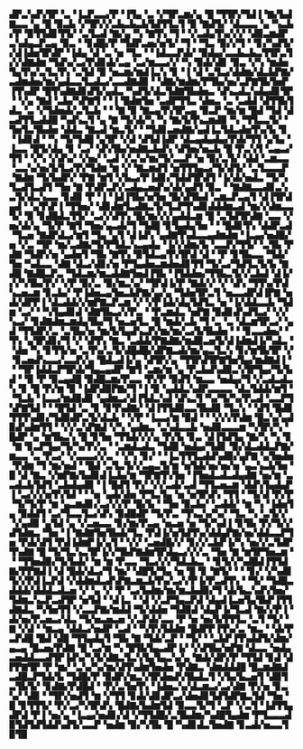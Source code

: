 ▟▛▃▚▟▚▜▛▝▃▝▐▃▛▃▃▞▛▝▐▜▄▝▃▝▞▜▛▃▆▞▄▝█▝▜▜▛▞▜▟▐▝▇▞▙▟▇▃▃▝▄▝█▝▉▃▙▝▞▜▛▞▞▃▙▃▙▃▙▜▟▜▜▃▜▝▉▝▇▟▜▞▝▟▃▃▃▝▄▝▚▃▙▞▛▝▉▜▜▟▊▜▜▞▝▃▜▃▟▝▇▞▄▝▚▝▇▜▚▝▜▝▝▞▃▟▄▜▚▞▞▞▝▟▉▃▆▟▛▃▚▟▄▃▛▃▄▝▉▃▝▝▊▟█▞▛▝▜▟▛▃▅▞▅▜▞▝▜▝▝▜▃▝▉▞▞▜▝▝▊▞▚▟▜▞▞▟▐▟▅▜▛▟▛▝▐▟▄▝▟▝▃▝▅▝▜▃▝▝▐▟▃▃▛▟▞▝▉▟▄▞▃▃▙▃▙▃▜▜▛▃▜▞▞▟▇▟▆▝▜▟▚▞▃▞▛▟▊▟▞▃▄▝▃▞▆▃▃▞▞▝▚▝▉▟▞▟▊▝▉▃▝▞▚▝▆▟▅▜▄▜▚▞▃▜▃▜▚▝▃▜▟▝▉▝▅▃▆▞▆▟▐▃▚▝▊▝▐▝▟▝▃▜▃▞▟▟▆▞▟▃▙▛▇▞▃▟▆▟▅▞▆▞▄▟▃▃▜▃▟▃▞▃▃▟▇▟▉▝▝▟▇▞▆▟▆▞▛▜▙▞▅▞▃▛▇▜▙▜▅▛▐▜▚▟▛▝█▜▚▟▇▟▊▟▜▞▄▟▃▝▚▟▜▞▟▃▜▟▇▜▙▟▅▃▝▟▚▃▟▃▚▟▄▟▊▜▛▝▝▞▄▝▇▟▝▃▙▞▚▛▇▜▝▝▐▝█▟▆▜▅▝▃▟▛▜▜▃▝▟▅▃▝▃▝▃▟▟▝▟▜▜▙▜▟▃▝▃▝▞▜▟▅▟▞▃▜▃▙▝▝▝▇▝▉▝▇▃▄▜▚▜▛▃▄▝▉▃▛▝▆▞▆▝█▟▝▜▟▝▟▃▟▜▜▃▟▟█▝▚▟▚▃▜▝▄▝▇▝▜▞▟▞▚▝▚▝▇▞▙▜▚▃▆▟▉▝▚▝▜▜▃▃▜▞▝▜▅▜▃▜▙▟▅▝▟▟▃▝▇▃▟▝▆▃▜▞▝▝▜▟▊▃▅▟▇▞▄▟▐▃▜▟▃▟▅▜▚▞▙▝▊▝▐▟▊▟▝▝▚▝▜▞▜▟█▝▄▜▛▝▞▟▝▟▜▟▐▟▛▝▟▃▄▟▄▟▄▞▛▟▞▜▜▝▄▜▄▝▐▃▃▝█▜▞▟▄▝▊▝▃▞▝▟▚▜▙▞▅▟▇▃▙▟▚▝▟▜▅▞▅▃▙▝█▝▛▃▚▜▝▃▄▃▞▜▜▝▝▞▚▝▞▟▚▞▝▞▅▞▝▃▟▝▞▃▚▞▆▞▜▞▃▃▛▝▅▝▉▞▃▜▞▝▟▟▝▃▆▃▃▝▃▃▚▞▅▞▙▜▃▞▛▞▜▟▆▝▆▝▞▝▇▃▆▟▜▝▅▜▜▜▄▃▞▜▞▟▜▞▝▃▜▃▃▃▛▝▇▟▆▝▜▞▙▟▛▞▝▛▇▝▆▜▝▞▙▃▞▛▐▟▊▞▜▟▟▜▛▟▜▝▐▞▟▞▅▟▃▝▜▞▚▜▃▟▜▃▟▜▝▜▅▝▇▝▛▟▛▃▛▞▃▟▄▃▅▟▚▞▟▞▄▟▜▝▉▃▝▝▇▟▇▃▃▟▊▃▚▃▜▞▟▃▚▃▃▝▊▟▉▝▛▝▐▝▐▟▐▜▙▞▅▜▅▝█▞▟▜▙▟▝▃▆▃▛▃▄▜▝▟▐▜▛▟▄▟▝▝▄▜▚▛▐▝▜▜▅▞▝▟▊▟▆▜▃▟▇▃▜▞▜▃▛▜▚▟▊▟▟▟▆▃▟▝▆▞▞▟▆▃▃▜▞▝▉▝▊▟█▟▃▜▜▞▝▃▞▞▟▜▚▝█▞▆▞▞▞▄▟▟▃▆▝█▝▃▜▟▜▛▟▇▝▃▃▝▞▅▞▟▞▄▝▜▞▛▝▇▜▝▜▅▞▄▃▟▞▜▝▜▟█▝▊▜▄▟▄▜▅▝▝▝█▟▊▜▚▝▟▟▛▃▟▝▜▃▅▝▇▟▛▟▃▞▆▜▝▜▄▝▄▜▝▟▐▟▚▝▄▟▇▜▚▟▃▃▄▟▆▟▆▝▐▃▄▞▅▟█▞▅▝▞▃▝▜▛▝▆▞▃▟▇▞▜▞▛▜▟▃▚▃▄▟▄▝▐▞▞▟▆▞▙▝▃▃▛▞▜▜▞▝▃▜▙▝▛▟▇▝▜▟▛▞▅▝▄▟▅▜▝▜▙▝▇▜▚▝▉▜▟▃▄▜▚▜▛▟▝▟▝▝▛▝▊▜▙▃▃▝▜▟▞▜▅▝▚▟▃▃▝▟▇▝▟▃▞▟▊▞▅▝▛▜▄▟▅▃▆▟▅▟▊▜▜▝▜▞▃▞▜▟▜▃▜▞▙▝▇▟█▝▇▟█▃▛▃▝▜▟▃▆▞▆▃▟▟▇▜▅▟▐▜▙▝▐▜▟▟▅▞▜▜▙▃▜▞▞▃▙▟▝▟▐▞▞▞▚▜▙▞▛▞▝▞▛▝▉▞▃▝▉▞▆▃▚▞▝▜▛▟▐▞▛▝▇▟▞▞▝▞▝▟▚▝▜▜▚▞▛▟▚▃▅▃▆▝▊▃▙▞▝▛▐▟▅▃▄▜▅▃▙▛▇▞▄▞▄▝▜▟▅▜▛▃▜▝▅▃▃▟▛▟▐▛▇▝▅▟▞▟▛▛▐▝▟▃▟▟▞▞▆▛▇▃▛▃▆▝▞▝▞▛▐▟▞▟▄▜▟▜▃▝▅▝▐▞▟▟▃▃▙▝▜▟▆▝▃▞▝▝▚▜▄▟▊▟▝▟▇▜▙▃▞▞▛▃▝▝▛▃▆▟▃▝▅▛▇▝▉▟▊▟▚▟▜▃▞▝▞▞▚▃▞▝▊▟▇▟▆▃▆▟▄▜▙▞▜▝▅▃▅▜▃▝█▝▆▟▞▃▙▝▜▝▃▝▃▝▟▃▆▜▛▃▞▝▄▟▝▜▜▟▛▞▃▝▃▜▙▞▅▝▆▞▙▜▄▟▚▃▛▞▆▞▆▞▃▞▙▜▙▟▅▝▝▝▊▃▃▟▅▞▝▜▚▝▄▜▛▟▊▞▜▝▞▝▟▜▚▝▇▃▝▃▟▟▞▛▇▟▇▞▆▟▉▃▅▜▞▟▐▟▆▟▐▞▚▟▃▝▝▟▅▝▚▝▊▜▜▞▅▝▃▜▚▞▃▜▞▟█▟█▞▟▛▇▃▟▞▆▞▄▃▜▃▚▝▊▞▆▜▙▜▛▝▞▝▊▃▅▟▚▃▃▞▃▃▛▞▄▝█▟▃▟▐▞▄▝▟▜▛▞▄▝▜▜▛▟▜▛▇▜▅▜▄▞▆▟▇▟▐▝▝▝▜▛▐▟▟▃▛▜▛▟▞▜▄▃▄▟▛▝▇▜▝▃▆▞▆▝▄▝▛▃▙▟▚▟▉▃▚▜▛▜▄▞▜▞▙▟▝▝▉▝▛▝▉▃▄▟█▝▉▟█▃▆▞▛▃▃▝▛▞▛▝▉▟▜▝▆▃▃▝▅▟▄▞▜▝▞▃▟▃▟▃▚▝▊▝█▝▛▞▆▝▉▝▐▟▛▟▉▛▇▞▜▝▐▝▉▝▄▟▟▃▚▟▛▃▃▃▃▝▟▃▜▟▟▞▆▜▝▝▜▃▙▝▐▃▃▞▆▟▉▟▊▝▄▟▆▃▞▟▐▜▟▃▚▟▝▟▚▃▜▝▚▞▜▞▚▞▛▃▟▝▃▃▛▜▚▛▇▜▟▝▝▝█▜▟▝▃▝▊▝▊▜▚▟▇▞▝▟▐▜▜▟▉▃▃▜▙▟▉▝▜▃▚▝▝▟▜▝█▟▊▜▜▜▚▟▊▞▜▟▉▟▛▃▜▞▟▃▙▝▝▞▛▝▐▃▃▞▆▝▉▟▝▝▝▞▞▞▛▟▆▝█▃▚▞▄▟▉▟▚▟▆▜▜▝▝▞▞▃▚▛▇▟▝▞▚▝▄▟▆▃▝▃▚▟▃▃▙▝▅▟▉▃▃▃▆▝▚▜▛▞▚▝█▟▛▝▄▝▆▜▙▃▚▝█▝▊▜▅▝▜▜▟▞▞▞▄▝▛▞▙▝▊▃▝▟▐▜▟▜▄▝▇▞▚▝▚▝▊▝▇▝▊▃▛▜▄▞▜▞▚▞▛▞▃▝▝▃▆▟▃▟▃▝▜▟█▝▅▟▄▞▜▟▊▝▉▞▟▃▟▟▃▛▇▞▆▃▃▝▃▝▛▃▞▝▞▃▃▃▞▞▃▝▝▞▚▝▊▞▝▝▐▃▜▜▜▃▟▟▚▟▉▞▄▛▇▝▄▜▅▟▅▝▛▟▆▝▜▝▆▞▅▟▝▝█▟▝▃▜▃▜▞▞▃▄▃▜▞▆▝▅▜▟▞▅▞▅▞▅▝▄▃▚▃▙▜▅▝█▝▟▝▇▃▝▞▆▛▇▞▙▟▊▟▐▃▙▞▆▝▜▛▇▜▚▜▅▝▐▜▅▟▃▟▃▟▄▟▇▝▅▞▆▝▃▃▟▃▙▜▟▜▝▃▙▟▄▟▉▝▐▝█▟▜▝▛▞▝▞▞▃▟▞▃▟▝▜▜▃▅▃▆▝▟▟▚▜▄▟▄▛▐▝▃▞▞▞▅▜▚▜▟▝▝▝▅▝▄▟▞▟▅▝▛▜▃▜▄▝▅▝▅▜▛▟▚▝▜▜▝▝▜▞▟▝▛▞▛▝▜▞▜▞▛▝▆▝▄▃▆▟▊▞▃▞▞▞▛▝█▞▙▝▝▜▅▝▉▃▙▞▝▃▟▟▞▝▆▝▚▝▐▟▅▜▄▝▉▟▟▜▝▃▞▜▃▃▜▃▞▟▚▝▉▟█▟▛▝▜▞▛▃▝▜▚▃▚▞▚▞▝▜▃▝▚▝▃▜▞▞▝▞▄▟▉▝▄▜▟▝▄▝▞▃▅▃▃▝▊▞▆▞▛▃▄▝▅▃▅▝▅▝▜▞▚▟▐▝▊▜▙▝▛▞▜▞▞▟▜▟▆▃▝▜▅▝▐▝▇▟▇▜▅▜▙▟▞▜▃▝▛▟▐▞▅▜▟▜▚▞▟▟▄▛▇▞▅▞▟▟▃▃▛▜▅▝▛▟▞▟▜▝▛▟▐▟▆▛▐▞▄▜▝▝▞▞▝▃▅▟█▞▞▝▊▞▞▃▙▛▐▞▚▝▅▞▞▃▜▟▛▜▚▟▇▝█▝▜▞▜▃▚▃▜▛▐▞▞▜▙▛▇▟▆▜▛▟▄▃▞▞▞▃▝▜▅▝▇▝▆▜▛▜▅▃▆▝▝▝▜▜▅▟▉▞▜▞▙▟▞▝▆▝▆▝▛▃▃▝▜▃▞▞▞▜▟▃▙▃▝▝▊▜▞▞▚▟█▟▐▜▜▟▇▞▛▛▇▟▐▝▟▝█▟▞▟▃▞▜▝▆▞▝▟█▜▞▜▄▝▅▝█▝▊▝▇▜▞▝▝▝▊▞▝▞▚▟▊▜▞▞▛▟▐▃▛▟▝▞▟▟▆▟▃▟▚▛▇▃▆▃▙▜▚▞▃▞▞▛▐▞▛▃▟▜▚▝▝▜▞▝▜▟█▃▟▟▟▞▟▟▟▃▟▃▅▝▞▝▄▝▞▝▛▝▃▞▙▟▆▞▆▞▆▃▙▟▉▞▜▝▟▞▙▃▚▟▚▜▅▞▜▟▆▃▚▃▛▃▟▜▛▝▅▜▟▝▝▟▐▃▝▝▟▝▞▃▛▜▄▃▛▟▝▟▄▟▐▃▅▜▄▜▙▛▐▜▜▟▇▟▃▝▚▜▅▜▜▝▞▃▃▛▇▞▆▟▟▝▜▞▟▟▅▝▜▟▉▟▝▟▄▛▐▞▜▃▟▝▇▞▞▛▐▝▟▞▅▞▛▃▅▃▞▟▃▝▜▞▅▃▅▃▅▝▞▃▛▟▞▃▃▝▛▝▅▝▅▞▙▜▜▜▃▝▃▜▝▜▞▝▇▝▞▟▝▝▆▃▄▝▟▟▃▞▅▟▛▝▃▟▝▝▚▜▚▜▟▟▆▝█▟▛▛▐▜▚▞▃▝▆▃▝▝▟▞▛▃▛▟█▝█▟▝▟█▝▜▜▄▟▄▜▝▜▙▝▇▝▜▟▞▃▛▝▝▜▞▝▝▃▙▛▐▜▚▟▟▜▞▟▆▞▄▃▄▝█▃▅▞▛▟▇▝█▝▃▞▆▝▚▝█▜▙▜▄▃▟▛▐▞▝▞▟▜▙▞▅▛▇▝▟▃▃▝▅▟▄▃▅▟▟▃▃▟▜▛▐▟▚▞▚▜▞▟▇▃▜▃▚▜▄▜▄▃▚▞▄▝▇▟▞▟▛▞▛▝▜▜▟▝▊▟▝▟▛▛▇▜▛▝▛▝▆▞▝▃▚▞▚▞▆▞▟▜▚▟▆▜▅▟▅▝▛▟▇▃▝▟▆▟▟▟█▝█▃▆▟▇▟▃▟█▃▛▜▟▞▙▝▜▟█▞▛▝▉▟▛▞▆▃▚▜▛▟▅▟▚▜▙▟▃▜▝▞▙▞▙▃▅▜▝▟▉▜▃▜▙▜▞▝▊▟▇▞▛▟█▟▝▝▛▞▃▜▅▜▚▝▐▟▅▃▚▞▟▃▆▃▞▃▞▟▇▝▛▞▅▝▊▃▚▞▝▟▉▝▝▜▛▞▅▟▜▝▆▝▞▜▜▝▊▟▞▟▊▟▛▃▞▟▅▟▊▜▟▜▟▛▇▃▜▟▝▜▅▝█▝▊▜▜▜▞▝▛▞▃▞▚▜▛▟▚▝█▟▇▞▙▟▆▜▟▝▉▃▃▜▞▜▝▃▛▝▞▃▜▝▐▟▜▜▄▟▛▟▝▛▐▝▅▞▄▝▐▃▄▞▅▟▊▞▟▝▞▜▜▟█▞▃▜▙▟▆▞▚▟█▜▄▟▆▝▛▜▃▃▃▟▉▜▟▜▟▜▟▟▚▟▜▞▃▃▛▝▅▟▆▝▉▞▚▜▙▝█▝▚▟▊▟▃▜▅▟▇▝▊▃▟▞▅▃▃▜▉▜▉
